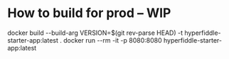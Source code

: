 # How to build for prod – WIP

docker build --build-arg VERSION=$(git rev-parse HEAD) -t hyperfiddle-starter-app:latest .
docker run --rm -it -p 8080:8080 hyperfiddle-starter-app:latest
